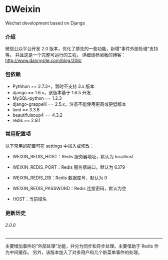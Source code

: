 # DWeixin
Wechat development based on Django

### 介绍

微信公众平台开发 2.0 版本，优化了原先的一些功能，新增“事件外部处理”支持等。
并且这是一个完整可运行的工程。
详细请参阅我的博客：http://www.dannysite.com/blog/206/

### 包依赖

* Pythhon == 2.7.3+，暂时不支持 3.x 版本
* django == 1.6.x，该版本基于 1.6.5 开发
* MySQL-python == 1.2.3
* django-grappelli == 2.5.x，注意不能使用更高或更低版本
* lxml == 3.3.6
* beautifulsoup4 == 4.3.2
* redis == 2.9.1

### 常用配置项

以下常用的配置可在 settings 中加入或修改：

* WEIXIN_REDIS_HOST：Redis 服务器地址，默认为 localhost
* WEIXIN_REDIS_PORT：Redis 服务器端口，默认为 6379
* WEIXIN_REDIS_DB：Redis 数据库号，默认为 0
* WEIXIN_REDIS_PASSWORD：Redis 连接密码，默认为空

* HOST：当前域名

### 更新历史

###### 2.0.0
---
主要增加事件的“外部处理”功能，并分为同步和异步处理。主要借助于 Redis 作为中间缓存。
另外，该版本加入了对多用户和几个新菜单事件的处理。
